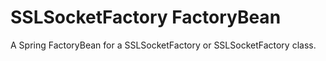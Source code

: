 SSLSocketFactory FactoryBean
============================

A Spring FactoryBean for a SSLSocketFactory or SSLSocketFactory class.

